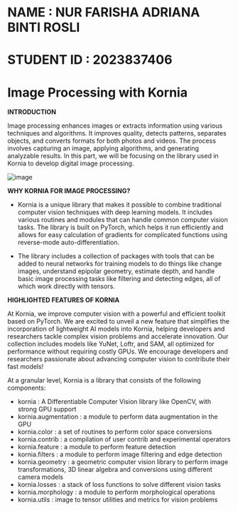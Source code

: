 # NAME : NUR FARISHA ADRIANA BINTI ROSLI
# STUDENT ID : 2023837406

# Image Processing with Kornia

**INTRODUCTION**

Image processing enhances images or extracts information using various techniques and algorithms. It improves quality, detects patterns, separates objects, and converts formats for both photos and videos. The process involves capturing an image, applying algorithms, and generating analyzable results. In this part, we will be focusing on the library used in Kornia to develop digital image processing.

![image](https://github.com/user-attachments/assets/23b65d39-55cb-41e8-a976-6e4e34a9eab2)


**WHY KORNIA FOR IMAGE PROCESSING?**

- Kornia is a unique library that makes it possible to combine traditional computer vision techniques with deep learning models. It includes various routines and modules that can handle common computer vision tasks. The library is built on PyTorch, which helps it run efficiently and allows for easy calculation of gradients for complicated functions using reverse-mode auto-differentiation.

- The library includes a collection of packages with tools that can be added to neural networks for training models to do things like change images, understand epipolar geometry, estimate depth, and handle basic image processing tasks like filtering and detecting edges, all of which work directly with tensors.

**HIGHLIGHTED FEATURES OF KORNIA**

At Kornia, we improve computer vision with a powerful and efficient toolkit based on PyTorch. We are excited to unveil a new feature that simplifies the incorporation of lightweight AI models into Kornia, helping developers and researchers tackle complex vision problems and accelerate innovation. Our collection includes models like YuNet, Loftr, and SAM, all optimized for performance without requiring costly GPUs. We encourage developers and researchers passionate about advancing computer vision to contribute their fast models!

At a granular level, Kornia is a library that consists of the following components:

- kornia : A Differentiable Computer Vision library like OpenCV, with strong GPU support
- kornia.augmentation : a module to perform data augmentation in the GPU
- kornia.color : a set of routines to perform color space conversions
- kornia.contrib : a compilation of user contrib and experimental operators
- kornia.feature : a module to perform feature detection
- kornia.filters : a module to perform image filtering and edge detection
- kornia.geometry : a geometric computer vision library to perform image transformations, 3D linear algebra and conversions using different camera models
- kornia.losses : a stack of loss functions to solve different vision tasks
- kornia.morphology : a module to perform morphological operations
- kornia.utils : image to tensor utilities and metrics for vision problems





